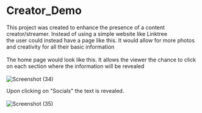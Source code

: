 # Creator_Demo

This project was created to enhance the presence of a content creator/streamer. Instead of using a simple website like Linktree <br>
the user could instead have a page like this. It would allow for more photos and creativity for all their basic information <br>
<br>
The home page would look like this. It allows the viewer the chance to click on each section where the information will be revealed <br>
<br>
![Screenshot (34)](https://user-images.githubusercontent.com/89669426/188734772-9078af3d-15a5-4180-9c3f-90672a0a5f88.png)

Upon clicking on "Socials" the text is revealed. <br>
<br>
![Screenshot (35)](https://user-images.githubusercontent.com/89669426/188734809-5424297e-e94c-487c-a292-abc3d97fbd4c.png)
